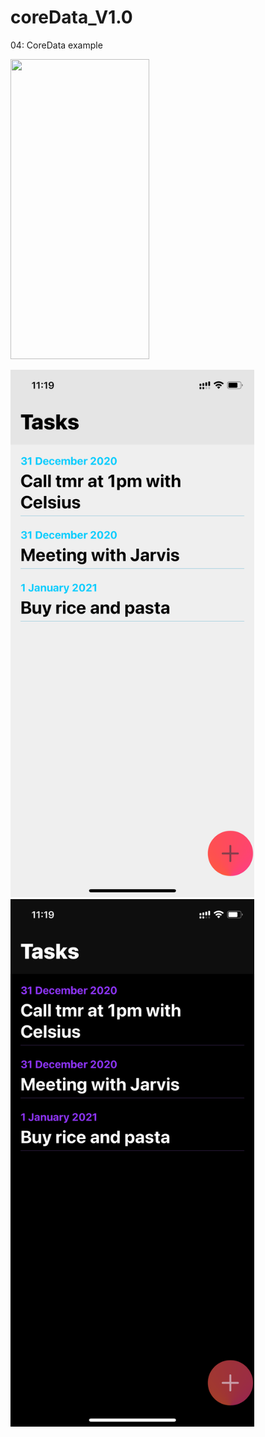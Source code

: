 # coreData_V1.0

04: CoreData example

<img src="https://media.giphy.com/media/6xnHCja9b6ckL3Fm2B/giphy.gif" width="222" height="480"/>  




<img src="/light.PNG" width="390" height="844"/>  <img src="/dark.PNG" width="390" height="844"/>
